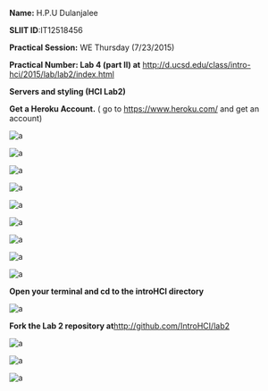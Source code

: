 
**Name:** H.P.U Dulanjalee

**SLIIT ID**:IT12518456

**Practical Session:** WE Thursday (7/23/2015)

**Practical Number: Lab 4 (part II) at** http://d.ucsd.edu/class/intro-hci/2015/lab/lab2/index.html

**Servers and styling (HCI Lab2)**

**Get a Heroku Account.** ( go to https://www.heroku.com/ and get an account)

![a](http://i62.tinypic.com/2ihp0lk.jpg)

![a](http://i60.tinypic.com/28b5urk.jpg)

![a](http://i61.tinypic.com/239qh3.jpg)

![a](http://i59.tinypic.com/296lw5f.jpg)

![a](http://i62.tinypic.com/290yj4i.jpg)

![a](http://i60.tinypic.com/29zxv01.jpg)

![a](http://i62.tinypic.com/bedkh.jpg)

![a](http://i57.tinypic.com/2ltg66x.jpg)

![a](http://i59.tinypic.com/3585i1h.jpg)

**Open your terminal and cd to the introHCI directory**

![a](http://i57.tinypic.com/2i78tfn.jpg)

**Fork the Lab 2 repository at**http://github.com/IntroHCI/lab2

![a](http://i59.tinypic.com/195u6u.jpg)

![a](http://i61.tinypic.com/2lnhhzt.jpg)

![a](http://i62.tinypic.com/1e8gb5.jpg)
